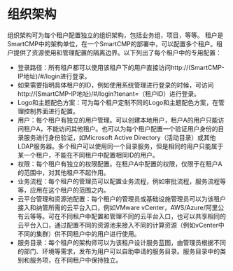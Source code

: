 # 组织架构
组织架构可为每个租户配置独立的组织架构，包括业务组，项目，等等。
租户是SmartCMP中的架构单位，在一个SmartCMP的部署中，可以配置多个租户。租户提供了资源使用和管理配置的隔离边界。以下列出了每个租户中的专用配置：

+ 登录路径：所有租户都可以使用该租户下的用户直接访问http://(SmartCMP-IP地址)/#/login进行登录。
+ 如果需要指明具体租户的ID，例如使用系统管理进行登录的时候，可访问http://(SmartCMP-IP地址)/#/login?tenant=（租户ID）进行登录。
+ Logo和主题配色方案：可为每个租户定制不同的Logo和主题配色方案，在管理控制界面进行配置。
+ 用户：每个租户有独立的用户管理。可以创建本地用户，租户A的用户只能访问租户A，不能访问其他租户。也可以为每个租户配置一个验证用户身份的目录服务进行身份验证，如Microsoft Active Directory（活动目录）或其他LDAP服务器。多个租户可以使用同一个目录服务，但是相同的用户只能属于某一个租户，不能在不同租户中配置相同ID的用户。
+ 权限：每个租户有独立的权限配置。在租户A中配置的权限，仅限于在租户A的范围中，对其他租户不起作用。
+ 业务流程：每个租户的管理员可以配置业务流程，例如审批流程，服务流程等等，应用在这个租户的范围之内。
+ 云平台管理和资源池配置：每个租户的管理员或基础设施管理员可以为该租户接入和纳管所需的云平台入口，例如VMware vCenter，AWS/Azure/阿里公有云等等。可在不同租户中配置和管理不同的云平台入口，也可以共享相同的云平台入口，通过配置不同的资源池来接入不同的计算资源（例如vCenter中不同的集群）供不同租户中的用户进行使用。
+ 服务目录：每个租户的架构师可以为该租户设计服务蓝图，由管理员根据不同的部门、环境等需求，发布为用户可以自助申请的服务目录。服务目录中的类别和服务项，在不同租户中保持独立。